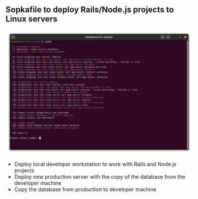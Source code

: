 ## Sopkafile to deploy Rails/Node.js projects to Linux servers

![Sopka menu screenshot](docs/sopka-menu-screenshot.png)

* Deploy local developer workstation to work with Rails and Node.js projects
* Deploy new production server with the copy of the database from the developer machine
* Copy the database from production to developer machine
